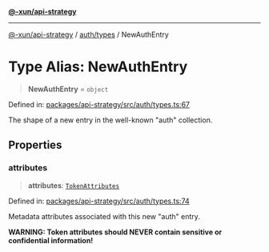 [**@-xun/api-strategy**](../../../README.md)

***

[@-xun/api-strategy](../../../README.md) / [auth/types](../README.md) / NewAuthEntry

# Type Alias: NewAuthEntry

> **NewAuthEntry** = `object`

Defined in: [packages/api-strategy/src/auth/types.ts:67](https://github.com/Xunnamius/api-utils/blob/3905fc4975c9f15e022202427b124cf715fcf3dc/packages/api-strategy/src/auth/types.ts#L67)

The shape of a new entry in the well-known "auth" collection.

## Properties

### attributes

> **attributes**: [`TokenAttributes`](TokenAttributes.md)

Defined in: [packages/api-strategy/src/auth/types.ts:74](https://github.com/Xunnamius/api-utils/blob/3905fc4975c9f15e022202427b124cf715fcf3dc/packages/api-strategy/src/auth/types.ts#L74)

Metadata attributes associated with this new "auth" entry.

**WARNING: Token attributes should NEVER contain sensitive or confidential
information!**
